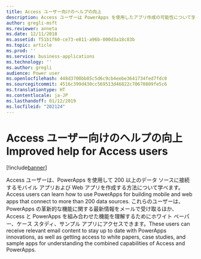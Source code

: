```yaml
---
title: Access ユーザー向けのヘルプの向上
description: Access ユーザーは PowerApps を使用したアプリ作成の可能性について学べます
author: gregli-msft
ms.reviewer: anneta
ms.date: 12/11/2018
ms.assetid: f51b1f60-ce73-e811-a96b-000d3a18c83b
ms.topic: article
ms.prod: ''
ms.service: business-applications
ms.technology: ''
ms.author: gregli
audience: Power user
ms.openlocfilehash: 448d3700bb85c5d6c9cb4eebe3641734fed7fdc0
ms.sourcegitcommit: 4516c399d430cc569513d46822c70670809fe5c6
ms.translationtype: HT
ms.contentlocale: ja-JP
ms.lasthandoff: 01/12/2019
ms.locfileid: "202124"
---
```

# <a name="improved-help-for-access-users"></a><span data-ttu-id="f4f49-103">Access ユーザー向けのヘルプの向上</span><span class="sxs-lookup"><span data-stu-id="f4f49-103">Improved help for Access users</span></span>


[!include[banner](../../includes/banner.md)]

<span data-ttu-id="f4f49-104">Access ユーザーは、PowerApps を使用して 200 以上のデータ ソースに接続するモバイル アプリおよび Web アプリを作成する方法について学べます。</span><span class="sxs-lookup"><span data-stu-id="f4f49-104">Access users can learn how to use PowerApps for building mobile and web apps that connect to more than 200 data sources.</span></span> <span data-ttu-id="f4f49-105">これらのユーザーは、PowerApps の革新的な機能に関する最新情報をメールで受け取るほか、Access と PowerApps を組み合わせた機能を理解するためにホワイト ペーパー、ケース スタディ、サンプル アプリにアクセスできます。</span><span class="sxs-lookup"><span data-stu-id="f4f49-105">These users can receive relevant email content to stay up to date with PowerApps innovations, as well as getting access to white papers, case studies, and sample apps for understanding the combined capabilities of Access and PowerApps.</span></span>
